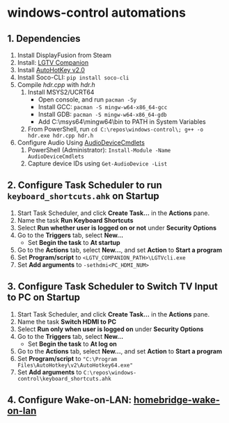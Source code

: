 # windows-control automations

## 1. Dependencies

1. Install DisplayFusion from Steam
2. Install: [LGTV Companion](https://github.com/JPersson77/LGTVCompanion)
3. Install [AutoHotKey v2.0](https://www.autohotkey.com/)
4. Install Soco-CLI: `pip install soco-cli`
5. Compile *hdr.cpp* with *hdr.h*
   1. Install MSYS2/UCRT64
      * Open console, and run `pacman -Sy`
      * Install GCC: `pacman -S mingw-w64-x86_64-gcc`
      * Install GDB: `pacman -S mingw-w64-x86_64-gdb`
      * Add C:\msys64\mingw64\bin to PATH in System Variables
   2. From PowerShell, run `cd C:\repos\windows-control\; g++ -o hdr.exe hdr.cpp hdr.h`
6. Configure Audio Using [AudioDeviceCmdlets](https://github.com/frgnca/AudioDeviceCmdlets)
   1. PowerShell (Administrator): `Install-Module -Name AudioDeviceCmdlets`
   2. Capture device IDs using `Get-AudioDevice -List`

## 2. Configure **Task Scheduler** to run `keyboard_shortcuts.ahk` on Startup

1. Start Task Scheduler, and click **Create Task…** in the **Actions** pane.
2. Name the task **Run Keyboard Shortcuts**
3. Select **Run whether user is logged on or not** under **Security Options**
4. Go to the **Triggers** tab, select **New...**
   * Set **Begin the task** to **At startup**
5. Go to the **Actions** tab, select **New...**, and set **Action** to **Start a program**
6. Set **Program/script** to `<LGTV_COMPANION_PATH>\LGTVcli.exe`
7. Set **Add arguments** to `-sethdmi<PC_HDMI_NUM>`

## 3. Configure **Task Scheduler** to Switch TV Input to PC on Startup

1. Start Task Scheduler, and click **Create Task…** in the **Actions** pane.
2. Name the task **Switch HDMI to PC**
3. Select **Run only when user is logged on** under **Security Options**
4. Go to the **Triggers** tab, select **New...**
   * Set **Begin the task** to **At log on**
5. Go to the **Actions** tab, select **New...**, and set **Action** to **Start a program**
6. Set **Program/script** to `"C:\Program Files\AutoHotkey\v2\AutoHotkey64.exe"`
7. Set **Add arguments** to `C:\repos\windows-control\keyboard_shortcuts.ahk`

## 4. Configure Wake-on-LAN: [homebridge-wake-on-lan](https://github.com/paulcasavant/homebridge-wake-on-lan)